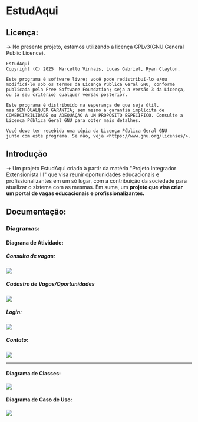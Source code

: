 # EstudAqui

## Licença:
-> No presente projeto, estamos utilizando a licença GPLv3(GNU General Public Licence).

````
EstudAqui
Copyright (C) 2025  Marcello Vinhais, Lucas Gabriel, Ryan Clayton.

Este programa é software livre; você pode redistribuí-lo e/ou
modificá-lo sob os termos da Licença Pública Geral GNU, conforme
publicada pela Free Software Foundation; seja a versão 3 da Licença,
ou (a seu critério) qualquer versão posterior.

Este programa é distribuído na esperança de que seja útil,
mas SEM QUALQUER GARANTIA; sem mesmo a garantia implícita de
COMERCIABILIDADE ou ADEQUAÇÃO A UM PROPÓSITO ESPECÍFICO. Consulte a
Licença Pública Geral GNU para obter mais detalhes.

Você deve ter recebido uma cópia da Licença Pública Geral GNU
junto com este programa. Se não, veja <https://www.gnu.org/licenses/>.

````

## Introdução
-> Um projeto EstudAqui criado à partir da matéria "Projeto Integrador Extensionista III" que visa reunir oportunidades educacionais e profissionalizantes em um só lugar, com a contribuição da sociedade para atualizar o sistema com as mesmas. Em suma, um **projeto que visa criar um portal de vagas educacionais e profissionalizantes.**

## Documentação:

### Diagramas:

#### Diagrana de Atividade:

##### Consulta de vagas:

<img align="center" src="doc/diagrams/consultaVagas.png">

##### Cadastro de Vagas/Oportunidades

<img src="doc/diagrams/cadastroOportunidades.png">

##### Login:

<img src="doc/diagrams/login.png">

##### Contato:

<img align="center" src="doc/diagrams/contato.png">

---

#### Diagrama de Classes:

<img src="doc/diagrams/classes.png">


#### Diagrama de Caso de Uso:

<img src="doc/diagrams/caso-uso.png">

